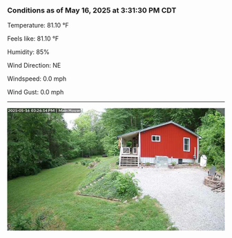 ### Conditions as of May 16, 2025 at 3:31:30 PM CDT 

Temperature: 81.10 &deg;F

Feels like: 81.10 &deg;F

Humidity: 85%

Wind Direction: NE

Windspeed: 0.0 mph

Wind Gust: 0.0 mph

---

<img src="./images/latest.jpeg"/>

